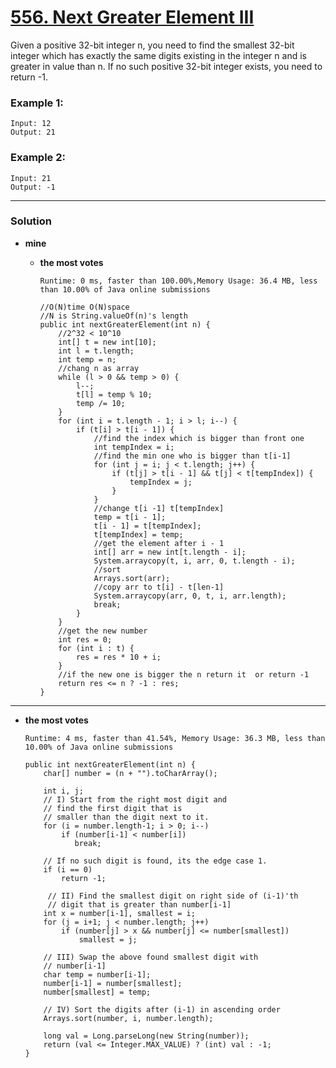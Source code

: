 # [556. Next Greater Element III](https://leetcode.com/problems/next-greater-element-iii/)

Given a positive 32-bit integer n, you need to find the smallest 32-bit integer which has exactly the same digits existing in the integer n and is greater in value than n. If no such positive 32-bit integer exists, you need to return -1.

### Example 1:
```
Input: 12
Output: 21
```

### Example 2:
```
Input: 21
Output: -1
```

---


### Solution
* **mine**
  * **the most votes**
  
    `Runtime: 0 ms, faster than 100.00%,Memory Usage: 36.4 MB, less than 10.00% of Java online submissions`
    ```
    //O(N)time O(N)space
    //N is String.valueOf(n)'s length
    public int nextGreaterElement(int n) {
        //2^32 < 10^10
        int[] t = new int[10];
        int l = t.length;
        int temp = n;
        //chang n as array
        while (l > 0 && temp > 0) {
            l--;
            t[l] = temp % 10;
            temp /= 10;
        }
        for (int i = t.length - 1; i > l; i--) {
            if (t[i] > t[i - 1]) {
                //find the index which is bigger than front one
                int tempIndex = i;
                //find the min one who is bigger than t[i-1]
                for (int j = i; j < t.length; j++) {
                    if (t[j] > t[i - 1] && t[j] < t[tempIndex]) {
                        tempIndex = j;
                    }
                }
                //change t[i -1] t[tempIndex]
                temp = t[i - 1];
                t[i - 1] = t[tempIndex];
                t[tempIndex] = temp;
                //get the element after i - 1
                int[] arr = new int[t.length - i];
                System.arraycopy(t, i, arr, 0, t.length - i);
                //sort
                Arrays.sort(arr);
                //copy arr to t[i] - t[len-1]
                System.arraycopy(arr, 0, t, i, arr.length);
                break;
            }
        }
        //get the new number
        int res = 0;
        for (int i : t) {
            res = res * 10 + i;
        }
        //if the new one is bigger the n return it  or return -1
        return res <= n ? -1 : res;
    }
    ```
    
---


* **the most votes**

  `Runtime: 4 ms, faster than 41.54%, Memory Usage: 36.3 MB, less than 10.00% of Java online submissions`
  ```
  public int nextGreaterElement(int n) {
      char[] number = (n + "").toCharArray();

      int i, j;
      // I) Start from the right most digit and 
      // find the first digit that is
      // smaller than the digit next to it.
      for (i = number.length-1; i > 0; i--)
          if (number[i-1] < number[i])
             break;

      // If no such digit is found, its the edge case 1.
      if (i == 0)
          return -1;

       // II) Find the smallest digit on right side of (i-1)'th 
       // digit that is greater than number[i-1]
      int x = number[i-1], smallest = i;
      for (j = i+1; j < number.length; j++)
          if (number[j] > x && number[j] <= number[smallest])
              smallest = j;

      // III) Swap the above found smallest digit with 
      // number[i-1]
      char temp = number[i-1];
      number[i-1] = number[smallest];
      number[smallest] = temp;

      // IV) Sort the digits after (i-1) in ascending order
      Arrays.sort(number, i, number.length);

      long val = Long.parseLong(new String(number));
      return (val <= Integer.MAX_VALUE) ? (int) val : -1;
  }
  ```
  
